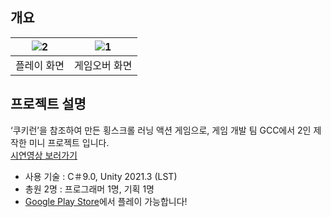 ## 개요
|![2](https://github.com/user-attachments/assets/7503f46c-44b3-4a74-9c89-88e9309e6bcc)|![1](https://github.com/user-attachments/assets/d7e39514-4dd8-44c3-b288-5983271bdb2d)|
|:---:|:---:|
|플레이 화면|게임오버 화면|

## 프로젝트 설명
‘쿠키런’을 참조하여 만든 횡스크롤 러닝 액션 게임으로, 게임 개발 팀 GCC에서 2인 제작한 미니 프로젝트 입니다.<br>
[시연영상 보러가기](https://www.youtube.com/watch?v=rhA-rvoz-Rk)

- 사용 기술 : C＃9.0, Unity 2021.3 (LST)
- 총원 2명 : 프로그래머 1명, 기획 1명
- [Google Play Store](https://play.google.com/store/apps/details?id=com.TeamGCC.RunAway)에서 플레이 가능합니다!<br>

